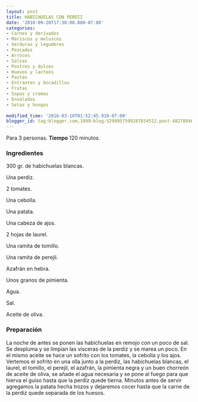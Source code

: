 ```yaml
---
layout: post
title: HABICHUELAS CON PERDIZ
date: '2010-09-20T17:30:00.000-07:00'
categories:
- Carnes y derivados
- Mariscos y moluscos
- Verduras y legumbres
- Pescados
- Arroces
- Salsas
- Postres y dulces
- Huevos y lacteos
- Pastas
- Entrantes y bocadillos
- Frutas
- Sopas y cremas
- Ensaladas
- Setas y hongos
 
modified_time: '2016-03-16T01:52:45.910-07:00'
blogger_id: tag:blogger.com,1999:blog-5299957599287034512.post-4827894645829269281
---
```


Para 3 personas.
<b>Tiempo</b> 120 minutos.

<h3>Ingredientes</h3>

300 gr. de habichuelas blancas.

Una perdiz.

2 tomates.

Una cebolla.

Una patata.

Una cabeza de ajos.

2 hojas de laurel.

Una ramita de tomillo.

Una ramita de perejil.

Azafrán en hebra.

Unos granos de pimienta.

Agua.

Sal.

Aceite de oliva.

<h3>Preparación</h3>

La noche de antes se ponen las habichuelas en remojo con un poco de sal. Se despluma y se limpian las vísceras de la perdiz y se marea un poco. En el mismo aceite se hace un sofrito con los tomates, la cebolla y los ajos. Vertemos el sofrito en una olla junto a la perdiz, las habichuelas blancas, el laurel, el tomillo, el perejil, el azafrán, la pimienta negra y un buen chorreón de aceite de oliva, se añade el agua necesaria y se pone al fuego para que hierva el guiso hasta que la perdiz quede tierna. Minutos antes de servir agregamos la patata hecha trozos y dejaremos cocer hasta que la carne de la perdiz quede separada de los huesos.

